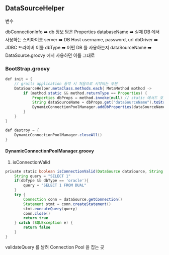 ## DataSourceHelper

변수

dbConnectionInfo ➡️ db 정보 담은 Properties
databaseName ➡️ 실제 DB 에서 사용하는 스키마이름
server ➡️ DB Host
username, password, url
dbDriver ➡️ JDBC 드라이버 이름
dbType ➡️ 어떤 DB 를 사용하는지
dataSourceName ➡️ DataSource.groovy 에서 사용하던 이름 그대로

### BootStrap.groovy

```java
def init = {
	// grails application 동작 시 처음으로 시작되는 부분
	DataSourceHelper.metaClass.methods.each{ MetaMethod mothod ->
		if (method.static && method.returnType == Properties) {  
			Properties dbProps = method.invoke(null) // static 메서드 호출  
			String dataSourceName = dbProps.get("dataSourceName").toString()  
			DynamicConnectionPoolManager.addDbProperties(dataSourceName, dbProps) 
		}
	}
}

def destroy = {  
	DynamicConnectionPoolManager.closeAll()  
}
```


#### DynamicConnectionPoolManager.groovy
1. isConnectionValid
```groovy
private static boolean isConnectionValid(DataSource dataSource, String dbType) {  
	String query = "SELECT 1"  
	if(dbType && dbType == 'oracle'){  
		query = "SELECT 1 FROM DUAL"  
	}  
	try {  
		Connection conn = dataSource.getConnection()  
		Statement stmt = conn.createStatement()  
		stmt.executeQuery(query)  
		conn.close()  
		return true  
	} catch (SQLException e) {  
		return false  
	}  
}
```
validateQuery 를 날려 Connection Pool 을 잡는 곳